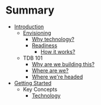 # Summary

* [Introduction](README.md)
   * [Envisioning](envisioning.md)
       * [Why technology?](methodology.md)
       * [Readiness](readiness/readiness.md)
           * [How it works?](readiness/how_it_works.md)
   * TDB 101
       * [Why are we building this?](why_are_we_building_this.md)
       * [Where are we?](where_are_we.md)
       * [Where we're headed](where_were_headed.md)
* [Getting Started](getting_started.md)
   * Key Concepts
       * [Technology](gettingstarted/technology.md)

